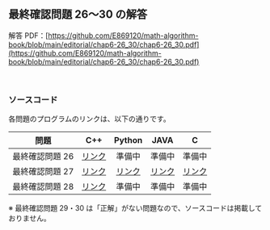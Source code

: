 ## 最終確認問題 26～30 の解答

解答 PDF：[https://github.com/E869120/math-algorithm-book/blob/main/editorial/chap6-26_30/chap6-26_30.pdf](https://github.com/E869120/math-algorithm-book/blob/main/editorial/chap6-26_30/chap6-26_30.pdf)

<br />

### ソースコード

各問題のプログラムのリンクは、以下の通りです。

| 問題 | C++ | Python | JAVA | C |
|:---:|:---:|:---:|:---:|:---:|
| 最終確認問題 26 | [リンク](https://github.com/E869120/math-algorithm-book/blob/main/editorial/chap6-26_30/prob6-26.cpp) | 準備中 | 準備中 | 準備中 |
| 最終確認問題 27 | [リンク](https://github.com/E869120/math-algorithm-book/blob/main/editorial/chap6-26_30/prob6-27.cpp) | [リンク](https://github.com/E869120/math-algorithm-book/blob/main/editorial/chap6-26_30/prob6-27.py) | [リンク](https://github.com/E869120/math-algorithm-book/blob/main/editorial/chap6-26_30/prob6-27.java) | [リンク](https://github.com/E869120/math-algorithm-book/blob/main/editorial/chap6-26_30/prob6-27.c) |
| 最終確認問題 28 | [リンク](https://github.com/E869120/math-algorithm-book/blob/main/editorial/chap6-26_30/prob6-28.cpp) | 準備中 | 準備中 | 準備中 |

※ 最終確認問題 29・30 は「正解」がない問題なので、ソースコードは掲載しておりません。